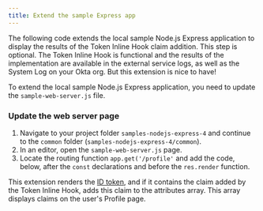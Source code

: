 ```yaml
---
title: Extend the sample Express app
---
```


The following code extends the local sample Node.js Express application to display the results of the Token Inline Hook claim addition. This step is optional. The Token Inline Hook is functional and the results of the implementation are available in the external service logs, as well as the System Log on your Okta org. But this extension is nice to have!

To extend the local sample Node.js Express application, you need to update the `sample-web-server.js` file.

### Update the web server page

1. Navigate to your project folder `samples-nodejs-express-4` and continue to the `common` folder (`samples-nodejs-express-4/common`).
2. In an editor, open the `sample-web-server.js` page.
3. Locate the routing function `app.get('/profile'` and add the code, below, after the `const` declarations and before the `res.render` function.

This extension renders the [ID token](/docs/reference/api/oidc/#id-token), and if it contains the claim added by the Token Inline Hook, adds this claim to the attributes array. This array displays claims on the user's Profile page.

<StackSelector snippet="extend-application"/>

<NextSectionLink/>